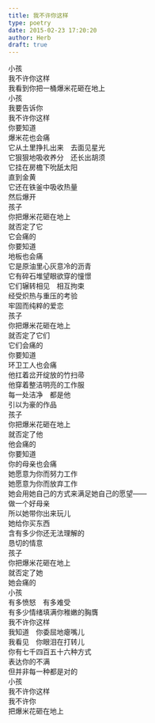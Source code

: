```yaml
---  
title: 我不许你这样  
type: poetry  
date: 2015-02-23 17:20:20  
author: Herb  
draft: true
---  
```

小孩  
我不许你这样  
我看到你把一桶爆米花砸在地上  
小孩  
我要告诉你  
我不许你这样    
你要知道  
爆米花也会痛  
它从土里挣扎出来　去面见星光  
它狠狠地吸收养分　还长出胡须  
它挂在房檐下吮舐太阳  
直到金黄  
它还在铁釜中吸收热量  
然后爆开  
孩子  
你把爆米花砸在地上  
就否定了它  
它会痛的    
你要知道  
地板也会痛  
它是原油里心灰意冷的沥青  
它有碎石堆望眼欲穿的憧憬  
它们辗转相见　相互拘束  
经受炽热与重压的考验  
牢固而纯粹的爱恋  
孩子  
你把爆米花砸在地上  
就否定了它们  
它们会痛的    
你要知道  
环卫工人也会痛  
他扛着岔开绽放的竹扫帚  
他穿着整洁明亮的工作服  
每一处洁净　都是他  
引以为豪的作品  
孩子  
你把爆米花砸在地上  
就否定了他  
他会痛的    
你要知道  
你的母亲也会痛  
她愿意为你而努力工作  
她愿意为你而放弃工作  
她会用她自己的方式来满足她自己的愿望——  
做一个好母亲  
所以她带你出来玩儿  
她给你买东西  
含有多少你还无法理解的  
恳切的情意  
孩子  
你把爆米花砸在地上  
就否定了她  
她会痛的    
小孩  
有多愤怒　有多难受  
有多少情绪填满你稚嫩的胸膺  
我不许你这样  
我知道　你委屈地瘪嘴儿  
我看见　你眼泪在打转儿  
你有七千四百五十六种方式  
表达你的不满  
但并非每一种都是对的  
小孩  
我不许你这样  
我不许你  
把爆米花砸在地上